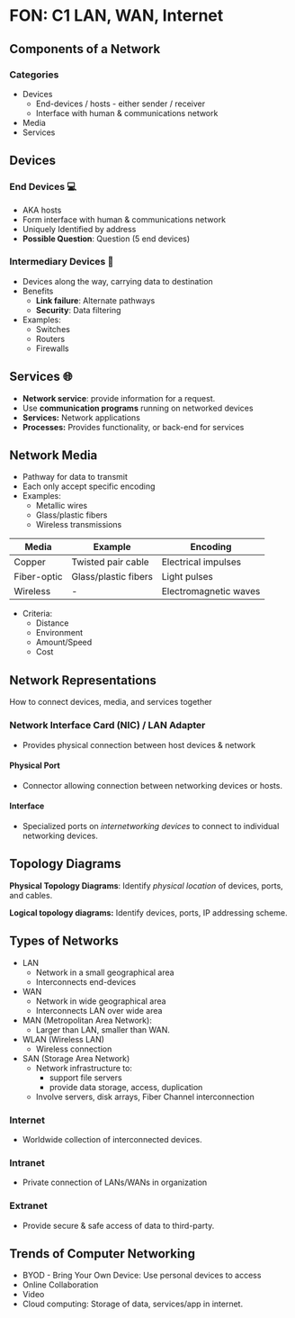 # FON: C1 LAN, WAN, Internet

## Components of a Network

### Categories

- Devices
  - End-devices / hosts - either sender / receiver
  - Interface with human & communications network
- Media
- Services

## Devices

### End Devices :computer:

- AKA hosts
- Form interface with human & communications network
- Uniquely Identified by address
- **Possible Question**: Question (5 end devices)

### Intermediary Devices :satellite:

- Devices along the way, carrying data to destination
- Benefits
  - **Link failure**: Alternate pathways
  - **Security**: Data filtering
- Examples:
  - Switches
  - Routers
  - Firewalls

## Services :globe_with_meridians:

- **Network service**: provide information for a request.
- Use **communication programs** running on networked devices
- **Services:** Network applications
- **Processes:** Provides functionality, or back-end for services

## Network Media 

- Pathway for data to transmit
- Each only accept specific encoding
- Examples:
  - Metallic wires
  - Glass/plastic fibers
  - Wireless transmissions

| Media       | Example              | Encoding              |
| ----------- | -------------------- | --------------------- |
| Copper      | Twisted pair cable   | Electrical impulses   |
| Fiber-optic | Glass/plastic fibers | Light pulses          |
| Wireless    | -                    | Electromagnetic waves |

- Criteria:
  - Distance
  - Environment
  - Amount/Speed
  - Cost

## Network Representations

How to connect devices, media, and services together

### Network Interface Card (NIC) / LAN Adapter

- Provides physical connection between host devices & network

#### Physical Port

- Connector allowing connection between networking devices or hosts.

#### Interface

- Specialized ports on *internetworking devices* to connect to individual networking devices.

## Topology Diagrams

**Physical Topology Diagrams**: Identify *physical location* of devices, ports, and cables.

**Logical topology diagrams:** Identify devices, ports, IP addressing scheme.

## Types of Networks

- LAN
  - Network in a small geographical area
  - Interconnects end-devices
- WAN
  - Network in wide geographical area
  - Interconnects LAN over wide area
- MAN (Metropolitan Area Network): 
  - Larger than LAN, smaller than WAN.
- WLAN (Wireless LAN) 
  - Wireless connection
- SAN (Storage Area Network)
  - Network infrastructure to:
    - support file servers
    - provide data storage, access, duplication
  - Involve servers, disk arrays, Fiber Channel interconnection

### Internet

- Worldwide collection of interconnected devices.

### Intranet

- Private connection of LANs/WANs in organization

### Extranet

- Provide secure & safe access of data to third-party.

## Trends of Computer Networking

- BYOD - Bring Your Own Device: Use personal devices to access
- Online Collaboration
- Video
- Cloud computing: Storage of data, services/app in internet.